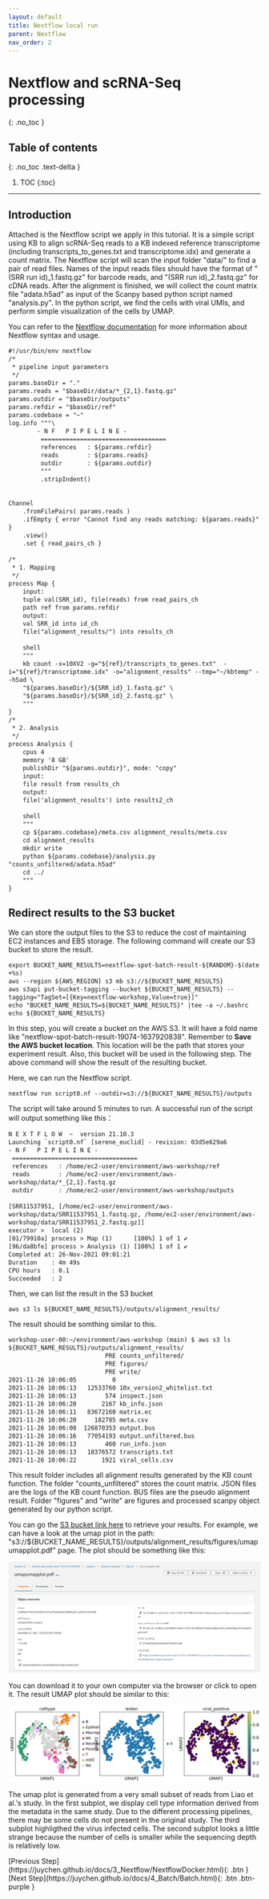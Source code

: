 ```yaml
---
layout: default
title: Nextflow local run
parent: Nextflow
nav_order: 2
---
```


# Nextflow and scRNA-Seq processing
{: .no_toc }

## Table of contents
{: .no_toc .text-delta }

1. TOC
{:toc}

---
## Introduction 
Attached is the Nextflow script we apply in this tutorial. It is a simple script using KB to align scRNA-Seq reads to a KB indexed reference transcriptome (including transcripts_to_genes.txt and transcriptome.idx) and generate a count matrix. The Nextflow script will scan the input folder "data/" to find a pair of read files. Names of the input reads files should have the format of "(SRR run id)_1.fastq.gz" for barcode reads, and "(SRR run id)_2.fastq.gz" for cDNA reads. After the alignment is finished, we will collect the count matrix file "adata.h5ad" as input of the Scanpy based python script named "analysis.py". In the python script, we find the cells with viral UMIs, and perform simple visualization of the cells by UMAP.

You can refer to the [Nextflow documentation](https://www.nextflow.io/docs/latest/getstarted.html) for more information about Nextflow syntax and usage.

```shell
#!/usr/bin/env nextflow
/*
 * pipeline input parameters
 */
params.baseDir = "."
params.reads = "$baseDir/data/*_{2,1}.fastq.gz" 
params.outdir = "$baseDir/outputs"
params.refdir = "$baseDir/ref"
params.codebase = "~"
log.info """\
        - N F   P I P E L I N E -
         ===================================
         references   : ${params.refdir}
         reads        : ${params.reads}
         outdir       : ${params.outdir}
         """
         .stripIndent()


Channel
    .fromFilePairs( params.reads )
    .ifEmpty { error "Cannot find any reads matching: ${params.reads}" }
    .view()
    .set { read_pairs_ch }

/*
 * 1. Mapping
 */
process Map {
    input:
    tuple val(SRR_id), file(reads) from read_pairs_ch
    path ref from params.refdir
    output:
    val SRR_id into id_ch
    file("alignment_results/") into results_ch

    shell
    """
    kb count -x=10XV2 -g="${ref}/transcripts_to_genes.txt"  -i="${ref}/transcriptome.idx" -o="alignment_results" --tmp="~/kbtemp" --h5ad \
    "${params.baseDir}/${SRR_id}_1.fastq.gz" \
    "${params.baseDir}/${SRR_id}_2.fastq.gz" \
    """
}
/*
 * 2. Analysis
 */
process Analysis {
    cpus 4
    memory '8 GB'
    publishDir "${params.outdir}", mode: "copy"
    input:
    file result from results_ch
    output:
    file('alignment_results') into results2_ch
    
    shell
    """
    cp ${params.codebase}/meta.csv alignment_results/meta.csv
    cd alignment_results
    mkdir write
    python ${params.codebase}/analysis.py "counts_unfiltered/adata.h5ad"
    cd ../
    """
}
```

## Redirect results to the S3 bucket

We can store the output files to the S3 to reduce the cost of maintaining EC2 instances and EBS storage. The following command will create our S3 bucket to store the result. 

``` shell
export BUCKET_NAME_RESULTS=nextflow-spot-batch-result-${RANDOM}-$(date +%s)
aws --region ${AWS_REGION} s3 mb s3://${BUCKET_NAME_RESULTS}
aws s3api put-bucket-tagging --bucket ${BUCKET_NAME_RESULTS} --tagging="TagSet=[{Key=nextflow-workshop,Value=true}]"
echo "BUCKET_NAME_RESULTS=${BUCKET_NAME_RESULTS}" |tee -a ~/.bashrc 
echo ${BUCKET_NAME_RESULTS}
```

In this step, you will create a bucket on the AWS S3. It will have a fold name like "nextflow-spot-batch-result-19074-1637920838". Remember to **Save the AWS bucket location**. This location will be the path that stores your experiment result. Also, this bucket will be used in the following step. The above command will show the result of the resulting bucket.

Here, we can run the Nextflow script.

``` shell
nextflow run script0.nf --outdir=s3://${BUCKET_NAME_RESULTS}/outputs
```

The script will take around 5 minutes to run. A successful run of the script will output something like this：

``` shell
N E X T F L O W  ~  version 21.10.3
Launching `script0.nf` [serene_euclid] - revision: 03d5e629a6
- N F   P I P E L I N E -
 ===================================
 references   : /home/ec2-user/environment/aws-workshop/ref
 reads        : /home/ec2-user/environment/aws-workshop/data/*_{2,1}.fastq.gz
 outdir       : /home/ec2-user/environment/aws-workshop/outputs

[SRR11537951, [/home/ec2-user/environment/aws-workshop/data/SRR11537951_1.fastq.gz, /home/ec2-user/environment/aws-workshop/data/SRR11537951_2.fastq.gz]]
executor >  local (2)
[01/79910a] process > Map (1)      [100%] 1 of 1 ✔
[96/da8bfe] process > Analysis (1) [100%] 1 of 1 ✔
Completed at: 26-Nov-2021 09:01:21
Duration    : 4m 49s
CPU hours   : 0.1
Succeeded   : 2
```

Then, we can list the result in the S3 bucket

``` shell
aws s3 ls ${BUCKET_NAME_RESULTS}/outputs/alignment_results/
```

The result should be somthing similar to this.
``` shell
workshop-user-00:~/environment/aws-workshop (main) $ aws s3 ls ${BUCKET_NAME_RESULTS}/outputs/alignment_results/
                           PRE counts_unfiltered/
                           PRE figures/
                           PRE write/
2021-11-26 10:06:05          0 
2021-11-26 10:06:13   12533760 10x_version2_whitelist.txt
2021-11-26 10:06:13        574 inspect.json
2021-11-26 10:06:20       2167 kb_info.json
2021-11-26 10:06:11   83672160 matrix.ec
2021-11-26 10:06:20     182785 meta.csv
2021-11-26 10:06:08  126870353 output.bus
2021-11-26 10:06:16   77054193 output.unfiltered.bus
2021-11-26 10:06:13        460 run_info.json
2021-11-26 10:06:13   18376572 transcripts.txt
2021-11-26 10:06:22       1921 viral_cells.csv
```

This result folder includes all alignment results generated by the KB count function. The folder "counts_unfiltered" stores the count matrix. JSON files are the logs of the KB count function. BUS files are the pseudo alignment result. Folder "figures" and "write" are figures and processed scanpy object generated by our python script.

You can go the [S3 bucket link here](https://s3.console.aws.amazon.com/s3/home) to retrieve your results. For example, we can have a look at the umap plot in the path: "s3://${BUCKET_NAME_RESULTS}/outputs/alignment_results/figures/umapumapplot.pdf" page. The plot should be something like this:

![Image](../../src/img/Nextflow/Nextflow-local0.jpg)

You can download it to your own computer via the browser or click to open it. The result UMAP plot should be similar to this: 

![Image](../../src/img/Nextflow/Nextflow-local1.jpg)

The umap plot is generated from a very small subset of reads from Liao et al.'s study. In the first subplot, we display cell type information derived from the metadata in the same study. Due to the different processing pipelines, there may be some cells do not present in the original study. The third subplot highligthed the virus infected cells.  The second subplot looks a little strange because the number of cells is smaller while the sequencing depth is relatively low.

<div class="code-example" markdown="1">
[Previous Step](https://juychen.github.io/docs/3_Nextflow/NextflowDocker.html){: .btn }
[Next Step](https://juychen.github.io/docs/4_Batch/Batch.html){: .btn .btn-purple }
</div>